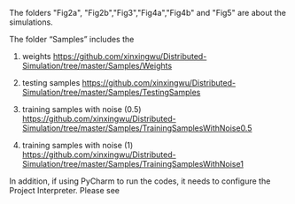 The folders "Fig2a", "Fig2b","Fig3","Fig4a","Fig4b" and "Fig5" are about the simulations.

The folder “Samples” includes the

1) weights https://github.com/xinxingwu/Distributed-Simulation/tree/master/Samples/Weights

2) testing samples https://github.com/xinxingwu/Distributed-Simulation/tree/master/Samples/TestingSamples

3) training samples with noise (0.5) https://github.com/xinxingwu/Distributed-Simulation/tree/master/Samples/TrainingSamplesWithNoise0.5

4) training samples with noise (1) https://github.com/xinxingwu/Distributed-Simulation/tree/master/Samples/TrainingSamplesWithNoise1

In addition, if using PyCharm to run the codes, it needs to configure the Project Interpreter. Please see
